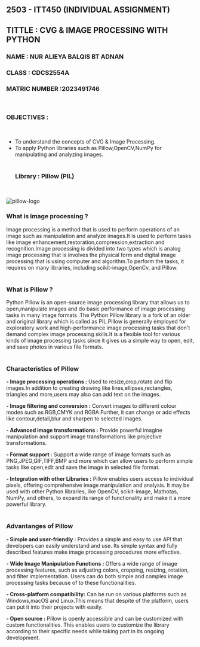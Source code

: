 <h2> 2503 - ITT450 (INDIVIDUAL ASSIGNMENT) </h2>
<h2> TITTLE : CVG & IMAGE PROCESSING WITH PYTHON </h2>
<h3> NAME : NUR ALIEYA BALQIS BT ADNAN</h3>
<h3> CLASS : CDCS2554A </h3>
<h3> MATRIC NUMBER :2023491746</h3> <br>


**<h3>OBJECTIVES :</h3> <br>**

- To understand the concepts of CVG &  Image Processing. <br>
- To apply Python libraries such as Pillow,OpenCV,NumPy for manipulating and analyzing images.<br><br>
**<h3>Library : Pillow (PIL)</h3><br>**

![pillow-logo](https://github.com/user-attachments/assets/acde27e7-5628-4bbf-9905-597be439ff1a)

**<h3>What is image processing ?</h3>** 


Image processing is a method that is used to perform operations of an image such as manipulation and analyze images.It is used to perform tasks like image enhancement,restoration,compression,extraction and recognition.Image processing is divided into two types which is analog image processing that is involves the physical form and digital image processing that is using computer and algorithm.To perform the tasks, it requires on many libraries, including scikit-image,OpenCv, and Pillow.<br><br>


**<h3>What is Pillow ?</h3>** 
	
 Python Pillow is an open-source image processing library 
 that allows us to open,manipulate images and do basic performance of image processing tasks in many image formats .The Python Pillow library is a fork of an older and original library which is called as PIL.Pillow is generally employed for exploratory work and high-performance image processing tasks that don't demand complex image processing skills.It is a flexible tool for various kinds of image processing tasks since it gives us a simple way to open, edit, and save photos in various file formats. <br><br>

**<h3>Characteristics of Pillow</h3>**

**- Image processing operations  :**
  Used to resize,crop,rotate and flip images.In addition to creating drawing like lines,ellipses,rectangles, triangles and more,users may also can add text on the images.<br>

**- Image filtering and conversion  :**
  Convert images to different colour modes such as RGB,CMYK and RGBA.Further, it can change or add effects like contour,detail,blur and sharpen to selected images.<br>

**- Advanced image transformations :**
  Provide powerful imagine manipulation and support image transformations like projective transformations.<br> 

**- Format support :**
  Support a wide range of image formats such as PNG,JPEG,GIF,TIFF,BMP and more which can allow users to perform simple tasks like open,edit and save the image in selected file format. <br>

**- Integration with other Libraries :**
  Pillow enables users access to individual pixels, offering comprehensive image manipulation and analysis. It may be used with other Python libraries, like OpenCV, scikit-image, Mathotas, NumPy, and others, to expand its range of functionality and make it a more powerful library.<br><br>



**<h3>Advantanges of Pillow</h3>** 

**- Simple and user-friendly :**
  Provides a simple and easy to use API that developers can easily understand and use. Its simple syntax and fully described features make image processing procedures more effective.

**- Wide Image Manipulation Functions :**
  Offers a wide range of image processing features, such as adjusting colors, cropping, resizing, rotation, and filter implementation. Users can do both simple and complex image processing tasks because of to these functionalities.

**- Cross-platform compatibility:**
  Can be run on various platforms such as Windows,macOS and Linux.This means that despite of the platform, users can put it into their projects with easily.

**- Open source :**
  Pillow is openly accessible and can be customized with custom functionalities. This enables users to customize the library according to their specific needs while taking part in its ongoing development.





